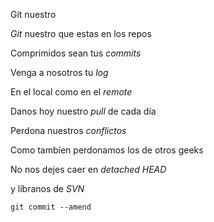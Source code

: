 Git nuestro

*Git* nuestro que estas en los repos

Comprimidos sean tus *commits*

Venga a nosotros tu *log*

En el local como en el *remote*

Danos hoy nuestro *pull* de cada día

Perdona nuestros *conflictos*

Como tambíen perdonamos los de otros geeks

No nos dejes caer en *detached HEAD*

y líbranos de *SVN*

`git commit --amend`

